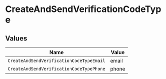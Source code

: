 # CreateAndSendVerificationCodeType


## Values

| Name                                     | Value                                    |
| ---------------------------------------- | ---------------------------------------- |
| `CreateAndSendVerificationCodeTypeEmail` | email                                    |
| `CreateAndSendVerificationCodeTypePhone` | phone                                    |